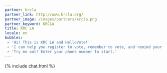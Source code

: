 ```yaml
---
partner: krcla
partner_link: http://www.krcla.org/
partner_image: /images/partners/krcla.png
partner_keyword: KRCLA
title: KRC LA
locale: en
bubbles:
 - 'Hi! This is KRC LA and HelloVote!'
 - 'I can help you register to vote, remember to vote, and remind your friends to vote too.'
 - 'Try me out! Enter your phone number to start.'
---
```

{% include chat.html %}



